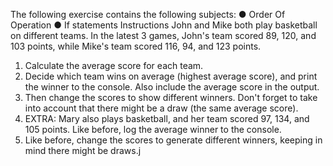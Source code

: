 The following exercise contains the following subjects:
● Order Of Operation
● If statements
Instructions
John and Mike both play basketball on different teams. In the
latest 3 games, John's team scored 89, 120, and 103 points,
while Mike's team scored 116, 94, and 123 points.

1. Calculate the average score for each team.
2. Decide which team wins on average (highest average
   score), and print the winner to the console. Also include
   the average score in the output.
3. Then change the scores to show different winners. Don't
   forget to take into account that there might be a draw (the
   same average score).
4. EXTRA: Mary also plays basketball, and her team scored
   97, 134, and 105 points. Like before, log the average
   winner to the console.
5. Like before, change the scores to generate different
   winners, keeping in mind there might be draws.j
